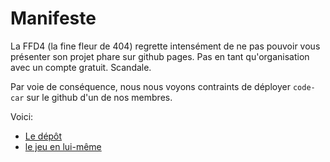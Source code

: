 # Manifeste

La FFD4 (la fine fleur de 404) regrette intensément de ne pas pouvoir vous présenter son projet phare sur github pages.
Pas en tant qu'organisation avec un compte gratuit. Scandale.

Par voie de conséquence, nous nous voyons contraints de déployer `code-car` sur le github d'un de nos membres.

Voici:

- [Le dépôt](https://github.com/emmanuelbosquet/code-car)
- [le jeu en lui-même](https://pierremussier.github.io/code-car)
